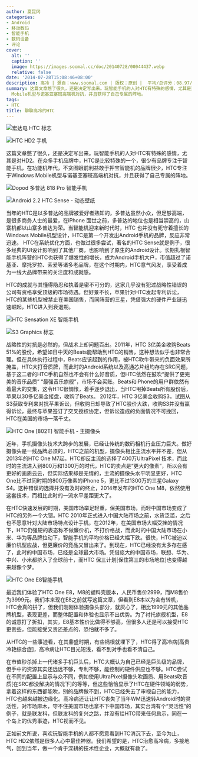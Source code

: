 ```yaml
---
author: 夏昆冈
categories:
- Android
- 移动数码
- 智能手机
- 数码设备
- 评论
cover:
  alt: ''
  caption: ''
  image: https://images.soomal.cc/doc/20140728/00044437.webp
  relative: false
date: '2014-07-28T15:08:46+08:00'
description: 高冷 | 源自：www.soomal.com | 版权：原创 |  平均/总评分：08.97/583
summary: 这篇文章憋了很久，还是决定写出来。玩智能手机的人对HTC有特殊的感情，尤其是对HD2。在众多手机品牌中，HTC是比较特殊的一个，很少有品牌专注于智能手机，在功能机年代，不贪图眼前利益敢于押宝智能机的品牌很少，HTC专注于Windows
  Mobile机型与诺基亚塞班高端机对抗，并且获得了自己专属的阵地。
tags:
- HTC
title: 聊聊高冷的HTC
---
```


![宏达电 HTC 标志](https://images.soomal.cc/doc/20100906/00007076_01.webp)



![HTC HD2 手机](https://images.soomal.cc/doc/20110514/00010769_01.webp)



这篇文章憋了很久，还是决定写出来。玩智能手机的人对HTC有特殊的感情，尤其是对HD2。在众多手机品牌中，HTC是比较特殊的一个，很少有品牌专注于智能手机，在功能机年代，不贪图眼前利益敢于押宝智能机的品牌很少，HTC专注于Windows Mobile机型与诺基亚塞班高端机对抗，并且获得了自己专属的阵地。

![Dopod 多普达 818 Pro 智能手机](https://images.soomal.cc/doc/20120706/00020884.webp)




![Android 2.2 HTC Sense - 动态壁纸](https://images.soomal.cc/doc/20110225/00009384_01.webp)




当年的HTC是以多普达的品牌被爱好者熟知的，多普达虽然小众，但足够高端，是很多商务人士的最爱，在iPhone 面世之前，多普达的地位也是相当崇高的，山寨机都以山寨多普达为荣。当智能机迎来新时代时，HTC 也并没有死守着擅长的Windows Mobile机型设计，HTC是第一个开发出Android手机的品牌，反应非常迅速。
HTC在系统优化方面，也做过很多尝试，著名的HTC Sense就是例子，很多经典的UI设计影响到了其他厂商，也影响到了原生的Android设计。长期扎根智能手机阵营的HTC也获得了爆发性的增长，成为Android手机大户，市值超过了诺基亚、摩托罗拉、索爱等诸多老品牌，在这个时期内，HTC意气风发，享受着成为一线大品牌带来的关注度和成就感。

HTC的成就与其懂得隐忍和执着是密不可分的，这家几乎没有犯过战略性错误的公司有资格享受顶级的市场待遇。但好景不长，苹果针对HTC发起专利诉讼，HTC的某些机型被禁止在美国销售，而同阵营的三星，凭借强大的硬件产业链迅速崛起，HTC进入到衰退期。

![HTC Sensation XE 智能手机](https://images.soomal.cc/doc/20110915/00013480.webp)




![S3 Graphics 标志](https://images.soomal.cc/doc/20140727/00044435_01.webp)




战略性的对抗是必然的，但战术上却问题百出。2011年，HTC 3亿美金收购Beats 51%的股份，希望如日中天的Beats能帮助到HTC的销售，这种想法似乎也非常合理。但在具体执行过程中，Beats应该起到的作用，被HTC吹牛带来的负面效果所掩盖，HTC大打音质牌，而此时的Android系统以及高通芯片组均存在SRC问题，基于这二者的HTC手机自然也不会有什么好音质，但HTC依然在鼓吹“提供了更完美的音乐品质” “最强音乐旗舰”，市场不会买账。Beats和iPhone的用户群依然有着最大的交集，这令HTC很惆怅，着手逐步退出，当HTC甩掉Beats所有股份后，苹果以30多亿美金接盘，收购了Beats。
2012年，HTC 3亿美金收购S3，试图从S3获取专利来对抗苹果诉讼，但收购日却导致了HTC股价大跌，收购S3并没有赢得诉讼，最终与苹果签订了交叉授权协定，但诉讼造成的负面情况不可挽回，HTC在美国的市场一落千丈。

![HTC One [802T] 智能手机 - 主摄像头](https://images.soomal.cc/doc/20130518/00030982.webp)




近年，手机摄像头技术大跨步的发展，已经让传统的数码相机行业压力巨大。做好摄像头是一线品牌必须的，HTC之前的机型，摄像头相比主流水平并不差，但从2013年的HTC One M7起，HTC却反主流的选择了400万UltraPixel 技术，而此时的主流进入到800万和1300万的时代，HTC的卖点是“更大的像素”，所以会有更好的画质云云，但实际结果却是无情的，主流的摄像头水平明显更好，HTC One比不过同时期的800万像素的iPhone 5，更比不过1300万的三星Galaxy S4。这种错误的选择并没有及时的终止，2014年发布的HTC One M8，依然使用这套技术，而相比此时的一流水平差距更大了。

在HTC快速发展的时期，美国市场举足轻重，保美国市场，而轻中国市场变成了HTC的另外一个大错。HTC 2010年正式进入中国大陆市场之前，水货泛滥，之后也不愿意针对大陆市场特点设计手机，在2012年，在美国市场大幅受挫的情况下，HTC仍强硬的表态称不做廉价机，不打价格战，而此时的中国大陆市场在小米、华为等品牌拉动下，智能手机的平均价格已经大幅下跌。很快，HTC被迫以廉价机型应战，但更廉价的竞品又冒出来了。到现在，HTC已经没有太多存在感了，此时的中国市场，已经是全球最大市场。凭借庞大的中国市场，联想、华为、中兴、小米都挤入了全球前十，而HTC 保三计划[保住第三的市场地位]也变得越来越像个梦。

![HTC One E8智能手机](https://images.soomal.cc/doc/20140707/00043912.webp)




最近我们体验了HTC One E8，M8的塑料壳版本，人民币售价2999，而M8售价为3999元。我们本来现在E8之前就写这篇文章，但看到E8本以为会有转机， HTC会真的拼了，但我们刚刚体验摄像头部分，就灰心了，相比1999元的其他品牌机型，表现更差，而整体配置和体验也显示不出优势。为了衬托旗舰机型，E8的诚意打了折扣，其实，E8基本性价比做得不够高，但很多人还是可以接受HTC更贵些，但能接受又贵还差点的，恐怕就不多了。

从HTC的一些事迹看，在其鼎盛时期，有些祸根就埋下了，HTC得了高冷病[高贵冷艳综合症]，高冷病让HTC目光短浅，看不到对手也看不清自己。

在市值秒杀掉上一代诸多手机巨头后，HTC大概认为自己已经是巨头级的品牌，但手中的资源其实还远远不够，专利不够，能控制的硬件供应也不够。HTC尝试在不同的配置上显示与众不同，例如使用UltraPixel摄像头吹画质、用Beats吹音质[在SRC都没解决的情况下]的等等，但这些恰恰显示了HTC在硬件领域的弱势，拿着这样的东西都能吹，别的品牌做不到，HTC已经失去了审视自己的能力，HTC也越来越被边缘化。高冷病还让让HTC丧失了当年WM迅速转Android时的灵活性，对市场麻木，守不住美国市场也拿不下中国市场，其实台湾有个“灵活性”的例子，就是联发科，但联发科的复兴之路，并没有给HTC带来任何启示，同在一个岛上的优秀事迹，HTC视而不见。

正如前文所说，喜欢玩智能手机的人都不愿意看到HTC消沉下去，至今为止，HTC HD2依然是很多人心中最佳神器。我们希望的是，HTC治愈高冷病，多接地气，回到当年，做一个肯于深耕的技术性企业，大概就有救了。